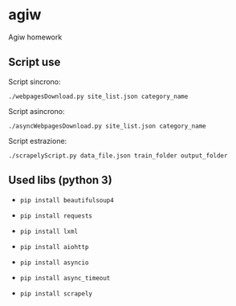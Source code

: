 # agiw
Agiw homework 

## Script use
Script sincrono:

`./webpagesDownload.py site_list.json category_name`

Script asincrono:

`./asyncWebpagesDownload.py site_list.json category_name`

Script estrazione:

`./scrapelyScript.py data_file.json train_folder output_folder`

## Used libs (python 3)
* `pip install beautifulsoup4`
* `pip install requests`
* `pip install lxml`


* `pip install aiohttp`
* `pip install asyncio`
* `pip install async_timeout`

* `pip install scrapely`